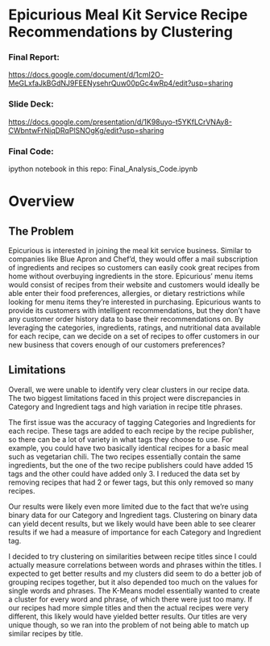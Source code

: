 # Epicurious Meal Kit Service Recipe Recommendations by Clustering

### Final Report: 
https://docs.google.com/document/d/1cmI2O-MeGLxfaJkBGdNJ9FEENysehrQuw00pGc4wRp4/edit?usp=sharing 

### Slide Deck:
https://docs.google.com/presentation/d/1K98uyo-t5YKfLCrVNAy8-CWbntwFrNiqDRqPlSNOgKg/edit?usp=sharing

### Final Code:
ipython notebook in this repo: Final_Analysis_Code.ipynb

# Overview

## The Problem

Epicurious is interested in joining the meal kit service business. Similar to companies like Blue Apron and Chef’d, they would offer a mail subscription of ingredients and recipes so customers can easily cook great recipes from home without overbuying ingredients in the store. Epicurious’ menu items would consist of recipes from their website and customers would ideally be able enter their food preferences, allergies, or dietary restrictions while looking for menu items they’re interested in purchasing. Epicurious wants to provide its customers with intelligent recommendations, but they don’t have any customer order history data to base their recommendations on. By leveraging the categories, ingredients, ratings, and nutritional data available for each recipe, can we decide on a set of recipes to offer customers in our new business that covers enough of our customers preferences?

## Limitations

Overall, we were unable to identify very clear clusters in our recipe data. The two biggest limitations faced in this project were discrepancies in Category and Ingredient tags and high variation in recipe title phrases. 

The first issue was the accuracy of tagging Categories and Ingredients for each recipe. These tags are added to each recipe by the recipe publisher, so there can be a lot of variety in what tags they choose to use. For example, you could have two basically identical recipes for a basic meal such as vegetarian chili. The two recipes essentially contain the same ingredients, but the one of the two recipe publishers could have added 15 tags and the other could have added only 3. I reduced the data set by removing recipes that had 2 or fewer tags, but this only removed so many recipes. 

Our results were likely even more limited due to the fact that we’re using binary data for our Category and Ingredient tags. Clustering on binary data can yield decent results, but we likely would have been able to see clearer results if we had a measure of importance for each Category and Ingredient tag.

I decided to try clustering on similarities between recipe titles since I could actually measure correlations between words and phrases within the titles. I expected to get better results and my clusters did seem to do a better job of grouping recipes together, but it also depended too much on the values for single words and phrases. The K-Means model essentially wanted to create a cluster for every word and phrase, of which there were just too many. If our recipes had more simple titles and then the actual recipes were very different, this likely would have yielded better results. Our titles are very unique though, so we ran into the problem of not being able to match up similar recipes by title.

